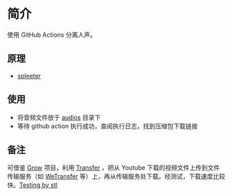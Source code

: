 # 简介

使用 GitHub Actions 分离人声。

## 原理

- [spleeter](https://github.com/deezer/spleeter/)

## 使用

- 将音频文件放于 [audios](./audios) 目录下
- 等待 github action 执行成功，查阅执行日志，找到压缩包下载链接

## 备注

可借鉴 [Grow](https://github.com/Borber/Grow) 项目，利用 [Transfer](https://github.com/Mikubill/transfer) ，把从 Youtube 下载的视频文件上传到文件传输服务（如 [WeTransfer](https://wetransfer.com/) 等）上，再从传输服务处下载。经测试，下载速度比较快。[Testing by stl](https://github.com/Sweetlemon68/github-actions-youtube-dl)
